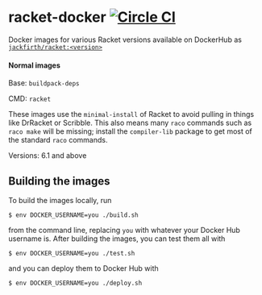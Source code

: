# racket-docker [![Circle CI](https://circleci.com/gh/jackfirth/racket-docker.svg?style=svg)](https://circleci.com/gh/jackfirth/racket-docker)
Docker images for various Racket versions available on DockerHub as [`jackfirth/racket:<version>`](https://hub.docker.com/r/jackfirth/racket/)

#### Normal images

Base: `buildpack-deps`

CMD: `racket`

These images use the `minimal-install` of Racket to avoid pulling in things like
DrRacket or Scribble. This also means many `raco` commands such as `raco make`
will be missing; install the `compiler-lib` package to get most of the standard
`raco` commands.

Versions: 6.1 and above

## Building the images

To build the images locally, run

    $ env DOCKER_USERNAME=you ./build.sh

from the command line, replacing `you` with whatever your Docker Hub
username is.  After building the images, you can test them all with

    $ env DOCKER_USERNAME=you ./test.sh

and you can deploy them to Docker Hub with

    $ env DOCKER_USERNAME=you ./deploy.sh
